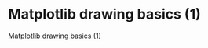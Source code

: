 # Matplotlib drawing basics (1)
[Matplotlib drawing basics (1)](https://aiwithcloud.com/2022/09/16/matplotlib_drawing_basics_1/)